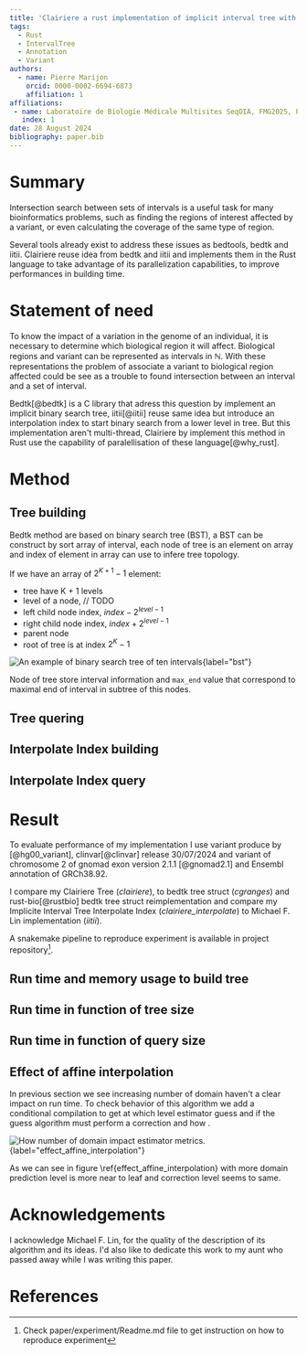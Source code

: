 ```yaml
---
title: 'Clairiere a rust implementation of implicit interval tree with interpolation index.'
tags:
  - Rust
  - IntervalTree
  - Annotation
  - Variant
authors:
  - name: Pierre Marijon
    orcid: 0000-0002-6694-6873
    affiliation: 1
affiliations:
 - name: Laboratoire de Biologie Médicale Multisites SeqOIA, FMG2025, Paris, France
   index: 1
date: 28 August 2024
bibliography: paper.bib
---
```


# Summary

Intersection search between sets of intervals is a useful task for many bioinformatics problems, such as finding the regions of interest affected by a variant, or even calculating the coverage of the same type of region.

Several tools already exist to address these issues as bedtools, bedtk and iitii. Clairiere reuse idea from bedtk and iitii and implements them in the Rust language to take advantage of its parallelization capabilities, to improve performances in building time.

# Statement of need

To know the impact of a variation in the genome of an individual, it is necessary to determine which biological region it will affect. Biological regions and variant can be represented as intervals in $\mathbb{N}$. With these representations the problem of associate a variant to biological region affected could be see as a trouble to found intersection between an interval and a set of interval.

Bedtk[@bedtk] is a C library that adress this question by implement an implicit binary search tree, iitii[@iitii] reuse same idea but introduce an interpolation index to start binary search from a lower level in tree. But this implementation aren't multi-thread, Clairiere by implement this method in Rust use the capability of paralellisation of these language[@why_rust].

# Method

## Tree building

Bedtk method are based on binary search tree (BST), a BST can be construct by sort array of interval, each node of tree is an element on array and index of element in array can use to infere tree topology.

If we have an array of $2^{K+1} - 1$ element:

- tree have K + 1 levels
- level of a node, // TODO
- left child node index, $index - 2^{level-1}$
- right child node index, $index + 2^{level-1}$
- parent node
- root of tree is at index $2^K - 1$

![An example of binary search tree of ten intervals](paper/figure/bst.png){label="bst"}

Node of tree store interval information and `max_end` value that correspond to maximal end of interval in subtree of this nodes.

## Tree quering

## Interpolate Index building

## Interpolate Index query

# Result

To evaluate performance of my implementation I use variant produce by [@hg00_variant], clinvar[@clinvar] release 30/07/2024 and variant of chromosome 2 of gnomad exon version 2.1.1 [@gnomad2.1] and Ensembl annotation of GRCh38.92.

I compare my Clairiere Tree (*clairiere*), to bedtk tree struct (*cgranges*) and rust-bio[@rustbio] bedtk tree struct reimplementation and compare my Implicite Interval Tree Interpolate Index (*clairiere_interpolate*) to Michael F. Lin implementation (*iitii*).

A snakemake pipeline to reproduce experiment is available in project repository[^1].

## Run time and memory usage to build tree



## Run time in function of tree size

## Run time in function of query size

## Effect of affine interpolation

In previous section we see increasing number of domain haven't a clear impact on run time. To check behavior of this algorithm we add a conditional compilation to get at which level estimator guess and if the guess algorithm must perform a correction and how .

![How number of domain impact estimator metrics.](paper/figure/effect_affine_interpolation){label="effect_affine_interpolation"}

As we can see in figure \ref{effect_affine_interpolation} with more domain prediction level is more near to leaf and correction level seems to same.

# Acknowledgements

I acknowledge Michael F. Lin, for the quality of the description of its algorithm and its ideas.
I'd also like to dedicate this work to my aunt who passed away while I was writing this paper.

# References

[^1]: Check paper/experiment/Readme.md file to get instruction on how to reproduce experiment
